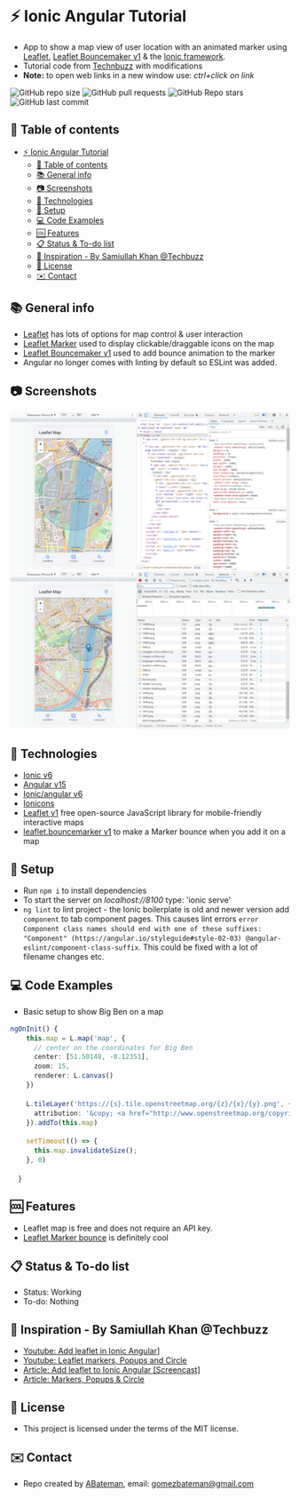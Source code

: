 # :zap: Ionic Angular Tutorial

* App to show a map view of user location with an animated marker using [Leaflet](https://leafletjs.com/), [Leaflet Bouncemaker v1](https://github.com/maximeh/leaflet.bouncemarker) & the [Ionic framework](https://ionicframework.com/docs).
* Tutorial code from [Technbuzz](https://www.youtube.com/channel/UCrG1x1CG8Jpjd2IZhrw9PsA) with modifications
* **Note:** to open web links in a new window use: _ctrl+click on link_

![GitHub repo size](https://img.shields.io/github/repo-size/AndrewJBateman/ionic-angular-tutorial?style=plastic)
![GitHub pull requests](https://img.shields.io/github/issues-pr/AndrewJBateman/ionic-angular-tutorial?style=plastic)
![GitHub Repo stars](https://img.shields.io/github/stars/AndrewJBateman/ionic-angular-tutorial?style=plastic)
![GitHub last commit](https://img.shields.io/github/last-commit/AndrewJBateman/ionic-angular-tutorial?style=plastic)

## :page_facing_up: Table of contents

* [:zap: Ionic Angular Tutorial](#zap-ionic-angular-tutorial)
  * [:page_facing_up: Table of contents](#page_facing_up-table-of-contents)
  * [:books: General info](#books-general-info)
  * [:camera: Screenshots](#camera-screenshots)
  * [:signal_strength: Technologies](#signal_strength-technologies)
  * [:floppy_disk: Setup](#floppy_disk-setup)
  * [:computer: Code Examples](#computer-code-examples)
  * [:cool: Features](#cool-features)
  * [:clipboard: Status & To-do list](#clipboard-status--to-do-list)
  * [:clap: Inspiration - By Samiullah Khan @Techbuzz](#clap-inspiration---by-samiullah-khan-techbuzz)
  * [:file_folder: License](#file_folder-license)
  * [:envelope: Contact](#envelope-contact)

## :books: General info

* [Leaflet](https://leafletjs.com/) has lots of options for map control & user interaction
* [Leaflet Marker](https://leafletjs.com/reference-1.7.1.html#marker) used to display clickable/draggable icons on the map
* [Leaflet Bouncemaker v1](https://github.com/maximeh/leaflet.bouncemarker) used to add bounce animation to the marker
* Angular no longer comes with linting by default so ESLint was added.

## :camera: Screenshots

![Ionic page](./imgs/map.png)
![Ionic page](./imgs/marker.png)

## :signal_strength: Technologies

* [Ionic v6](https://ionicframework.com/)
* [Angular v15](https://angular.io/)
* [Ionic/angular v6](https://www.npmjs.com/package/@ionic/angular)
* [Ionicons](https://ionic.io/ionicons)
* [Leaflet v1](https://leafletjs.com/) free open-source JavaScript library for mobile-friendly interactive maps
* [leaflet.bouncemarker v1](https://github.com/maximeh/leaflet.bouncemarker) to make a Marker bounce when you add it on a map

## :floppy_disk: Setup

* Run `npm i` to install dependencies
* To start the server on _localhost://8100_ type: 'ionic serve'
* `ng lint` to lint project - the Ionic boilerplate is old and newer version add `component` to tab component pages. This causes lint errors `error Component class names should end with one of these suffixes: "Component" (https://angular.io/styleguide#style-02-03) @angular-eslint/component-class-suffix`. This could be fixed with a lot of filename changes etc.

## :computer: Code Examples

* Basic setup to show Big Ben on a map

```typescript
ngOnInit() {
    this.map = L.map('map', {
      // center on the coordinates for Big Ben
      center: [51.50148, -0.12351],
      zoom: 15,
      renderer: L.canvas()
    })

    L.tileLayer('https://{s}.tile.openstreetmap.org/{z}/{x}/{y}.png', {
      attribution: '&copy; <a href="http://www.openstreetmap.org/copyright">OpenStreetMap</a>'
    }).addTo(this.map)

    setTimeout(() => {
      this.map.invalidateSize();
    }, 0)

  }
```

## :cool: Features

* Leaflet map is free and does not require an API key.
* [Leaflet Marker bounce](https://github.com/maximeh/leaflet.bouncemarker) is definitely cool

## :clipboard: Status & To-do list

* Status: Working
* To-do: Nothing

## :clap: Inspiration - By Samiullah Khan @Techbuzz

* [Youtube: Add leaflet in Ionic Angular](https://www.youtube.com/watch?v=L-izDYEeJmA)]
* [Youtube: Leaflet markers, Popups and Circle](https://www.youtube.com/watch?v=gBSevKwI3GQ)
* [Article: Add leaflet to Ionic Angular [Screencast]](https://www.technbuzz.com/2020/06/07/add-leaflet-to-ionic-angular/)
* [Article: Markers, Popups & Circle](https://www.technbuzz.com/2020/06/28/add-leaflet-markers-popup-and-circle/)

## :file_folder: License

* This project is licensed under the terms of the MIT license.

## :envelope: Contact

* Repo created by [ABateman](https://github.com/AndrewJBateman), email: gomezbateman@gmail.com
